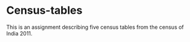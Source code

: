 # Census-tables
 This is an assignment describing five census tables from the census of India 2011.
